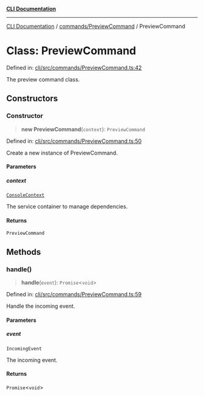 [**CLI Documentation**](../../../README.md)

***

[CLI Documentation](../../../README.md) / [commands/PreviewCommand](../README.md) / PreviewCommand

# Class: PreviewCommand

Defined in: [cli/src/commands/PreviewCommand.ts:42](https://github.com/stonemjs/cli/blob/83156d7f07cad6e0545ad29ba32878fdd248ede2/src/commands/PreviewCommand.ts#L42)

The preview command class.

## Constructors

### Constructor

> **new PreviewCommand**(`context`): `PreviewCommand`

Defined in: [cli/src/commands/PreviewCommand.ts:50](https://github.com/stonemjs/cli/blob/83156d7f07cad6e0545ad29ba32878fdd248ede2/src/commands/PreviewCommand.ts#L50)

Create a new instance of PreviewCommand.

#### Parameters

##### context

[`ConsoleContext`](../../../declarations/interfaces/ConsoleContext.md)

The service container to manage dependencies.

#### Returns

`PreviewCommand`

## Methods

### handle()

> **handle**(`event`): `Promise`\<`void`\>

Defined in: [cli/src/commands/PreviewCommand.ts:59](https://github.com/stonemjs/cli/blob/83156d7f07cad6e0545ad29ba32878fdd248ede2/src/commands/PreviewCommand.ts#L59)

Handle the incoming event.

#### Parameters

##### event

`IncomingEvent`

The incoming event.

#### Returns

`Promise`\<`void`\>
